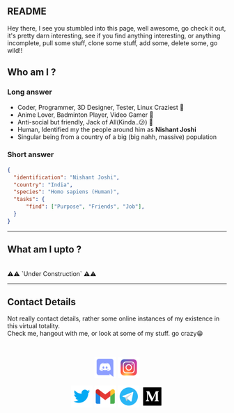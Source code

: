 ## README 
Hey there, I see you stumbled into this page, well awesome, go check it out, it's pretty darn interesting, see if you find anything interesting, or anything incomplete, pull some stuff, clone some stuff, add some, delete some, go wild!!

## Who am I ?
### Long answer
- Coder, Programmer, 3D Designer, Tester, Linux Craziest 🤖
- Anime Lover, Badminton Player, Video Gamer 👾
- Anti-social but friendly, Jack of All(Kinda..😕) 🦕
- Human, Identified my the people around him as **Nishant Joshi**
- Singular being from a country of a big (big nahh, massive) population
### Short answer
```json
{
  "identification": "Nishant Joshi",
  "country": "India",
  "species": "Homo sapiens (Human)",
  "tasks": {
      "find": ["Purpose", "Friends", "Job"],
  }
}
```
---
## What am I upto ?
<br>
⚠⚠ `Under Construction` ⚠⚠
<!---
NishantJoshi00/NishantJoshi00 is a ✨ special ✨ repository because its `README.md` (this file) appears on your GitHub profile.
You can click the Preview link to take a look at your changes.
--->

---
## Contact Details
Not really contact details, rather some online instances of my existence in this virtual totality.
<br>
Check me, hangout with me, or look at some of my stuff. go crazy😁

<br>
<p align="center">
  <a href="https://discord.gg/" title="Discord"><img src="./assets/images/discord.png" height="50"></a>
  <a href="https://www.instagram.com/nishantjosh" title="Instagram"><img src="./assets/images/instagram.png" height="50"></a>
</p>

<p align="center">
  <a href="https://twitter.com/joshinishant_1" title="Twitter"><img src="./assets/images/twitter.png" height="50"></a>
  <a href="mailto:nishantjo.12@gmail.com" title="Gmail"><img src="./assets/images/gmail.png" height="50"></a>
  <a href="https://t.me/NishantJ0shi" title="Telegram"><img src="./assets/images/telegram.png" height="50"></a>
  <a href="https://joshinishant.medium.com/" title="Medium"><img src="./assets/images/medium.png" height="50"></a>
</p>
